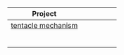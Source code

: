 
| Project                                                                                                           |   |   |   |   |   |
|-------------------------------------------------------------------------------------------------------------------|---|---|---|---|---|
| [tentacle mechanism](https://hackaday.com/2016/09/13/the-bootup-guide-to-homebrew-two-stage-tentacle-mechanisms/) |   |   |   |   |   |
|                                                                                                                   |   |   |   |   |   |
|                                                                                                                   |   |   |   |   |   |
|                                                                                                                   |   |   |   |   |   |
|                                                                                                                   |   |   |   |   |   |
|                                                                                                                   |   |   |   |   |   |
|                                                                                                                   |   |   |   |   |   |

